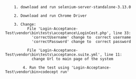 		1. download and run selenium-server-standalone-3.13.0 
		
		2. Download and run Chrome Driver 

		3. Change:
			  File 'Login-Acceptance-Test\vendor\bin\tests\acceptance\LoginCest.php', line 33:
				'correctUsername' change to  correct username 
				'correctPassword' change to  correct password

			  File 'Login-Acceptance-Test\vendor\bin\tests\acceptance.suite.yml', line 11:
				change Url to main page of the system

    		4. Run the test using 'Login-Acceptance-Test\vendor\bin>codecept run'
